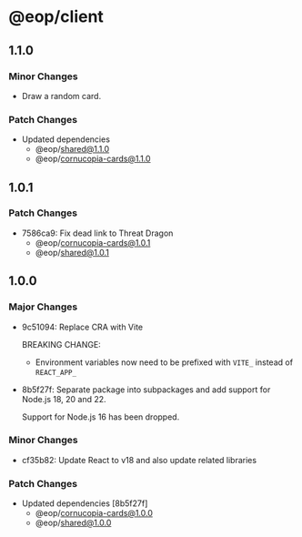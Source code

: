 # @eop/client

## 1.1.0

### Minor Changes

- Draw a random card.

### Patch Changes

- Updated dependencies
  - @eop/shared@1.1.0
  - @eop/cornucopia-cards@1.1.0

## 1.0.1

### Patch Changes

- 7586ca9: Fix dead link to Threat Dragon
  - @eop/cornucopia-cards@1.0.1
  - @eop/shared@1.0.1

## 1.0.0

### Major Changes

- 9c51094: Replace CRA with Vite

  BREAKING CHANGE:

  - Environment variables now need to be prefixed with `VITE_` instead of `REACT_APP_`

- 8b5f27f: Separate package into subpackages and add support for Node.js 18, 20 and 22.

  Support for Node.js 16 has been dropped.

### Minor Changes

- cf35b82: Update React to v18 and also update related libraries

### Patch Changes

- Updated dependencies [8b5f27f]
  - @eop/cornucopia-cards@1.0.0
  - @eop/shared@1.0.0
